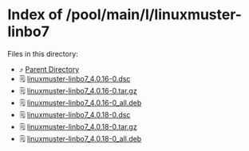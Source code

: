 
# Index of /pool/main/l/linuxmuster-linbo7
Files in this directory:
- ⤴ [Parent Directory](../)
- 🗒 [linuxmuster-linbo7_4.0.16-0.dsc](linuxmuster-linbo7_4.0.16-0.dsc)
- 🗒 [linuxmuster-linbo7_4.0.16-0.tar.gz](linuxmuster-linbo7_4.0.16-0.tar.gz)
- 🗒 [linuxmuster-linbo7_4.0.16-0_all.deb](linuxmuster-linbo7_4.0.16-0_all.deb)
- 🗒 [linuxmuster-linbo7_4.0.18-0.dsc](linuxmuster-linbo7_4.0.18-0.dsc)
- 🗒 [linuxmuster-linbo7_4.0.18-0.tar.gz](linuxmuster-linbo7_4.0.18-0.tar.gz)
- 🗒 [linuxmuster-linbo7_4.0.18-0_all.deb](linuxmuster-linbo7_4.0.18-0_all.deb)
